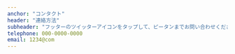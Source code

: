 ```yaml
---
anchor: "コンタクト"
header: "連絡方法"
subheader: "フッターのツイッターアイコンをタップして、ピータンまでお問い合わせください。"
telephone: 000-0000-0000
email: 1234@com
---
```

